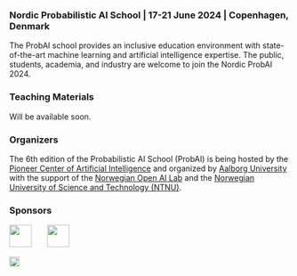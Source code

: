 ### Nordic Probabilistic AI School | 17-21 June 2024 | Copenhagen, Denmark
The ProbAI school provides an inclusive education environment with state-of-the-art machine learning and artificial intelligence expertise. The public, students, academia, and industry are welcome to join the Nordic ProbAI 2024.

### Teaching Materials

Will be available soon.

### Organizers

The 6th edition of the Probabilistic AI School (ProbAI) is being hosted by the [Pioneer Center of Artificial Intelligence](https://www.aicentre.dk/) and organized by [Aalborg University](https://www.en.aau.dk/) with the support of the [Norwegian Open AI Lab](https://www.ntnu.edu/ailab) and the [Norwegian University of Science and Technology (NTNU)](https://www.ntnu.edu/).

### Sponsors

<img src="https://d3aconference.dk/wp-content/uploads/2023/04/PCAI_Horizontal_AI_Rgb.svg" height="40">&nbsp;&nbsp;&nbsp;&nbsp;&nbsp;&nbsp;&nbsp;<img src="https://d3aconference.dk/wp-content/uploads/2023/04/DDSA_PrimaryLogo_Black_Print.png" height="40">

<img src="https://www.aicentre.dk/_next/static/media/logo_partner_cf.a8b3924a.svg" height="18">
